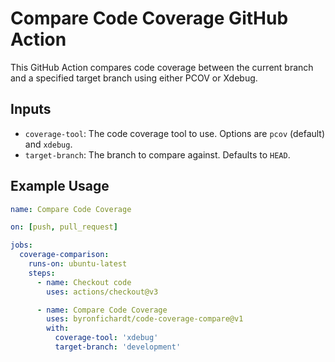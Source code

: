 # Compare Code Coverage GitHub Action

This GitHub Action compares code coverage between the current branch and a specified target branch using either PCOV or Xdebug.

## Inputs

- `coverage-tool`: The code coverage tool to use. Options are `pcov` (default) and `xdebug`.
- `target-branch`: The branch to compare against. Defaults to `HEAD`.

## Example Usage

```yaml
name: Compare Code Coverage

on: [push, pull_request]

jobs:
  coverage-comparison:
    runs-on: ubuntu-latest
    steps:
      - name: Checkout code
        uses: actions/checkout@v3

      - name: Compare Code Coverage
        uses: byronfichardt/code-coverage-compare@v1
        with:
          coverage-tool: 'xdebug'
          target-branch: 'development'
